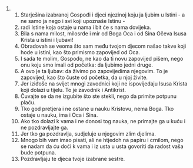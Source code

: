 <ol>
  <li>
    <ol>
      <li>Starješina izabranoj Gospođi i djeci njezinoj koju ja ljubim  u Istini - a ne samo ja nego i svi koji upoznaše Istinu -</li>
      <li>radi  Istine koja ostaje u nama i bit će s nama dovijeka.</li>
      <li>Bila s nama milost, milosrđe i mir od Boga Oca i od Sina  Očeva Isusa Krista u istini i ljubavi!</li>
      <li>Obradovah se veoma što sam među tvojom djecom našao takve  koji hode u istini, kao što primismo zapovijed od Oca.</li>
      <li>I sada te molim, Gospođo, ne kao da ti novu zapovijed  pišem, nego onu koju smo imali od početka: da ljubimo jedni druge.</li>
      <li>A ovo je ta ljubav: da živimo po zapovijedima njegovim.  To je zapovijed, kao što čuste od početka, da u njoj živite.</li>
      <li>Jer iziđoše na svijet mnogi zavodnici koji ne ispovijedaju  Isusa Krista koji dolazi u tijelu. To je zavodnik i Antikrist.</li>
      <li>Čuvajte se da ne izgubite što ste stekli, nego da primite  potpunu plaću.</li>
      <li>Tko god pretjera i ne ostane u nauku Kristovu, nema Boga. Tko ostaje u nauku, ima i Oca i Sina.</li>
      <li>Ako tko  dolazi k vama i ne donosi tog nauka, ne primajte ga u kuću i  ne pozdravljajte ga.</li>
      <li>Jer tko ga pozdravlja, sudjeluje u njegovim  zlim djelima.</li>
      <li>Mnogo bih vam imao pisati, ali ne htjedoh na papiru i  crnilom, nego se nadam da ću doći k vama i iz usta u usta govoriti  da radost vaša bude potpuna.</li>
      <li>Pozdravljaju te djeca tvoje izabrane sestre.</li>
    </ol>
  </li>
</ol>